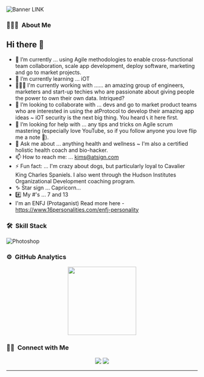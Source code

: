 ![Banner LINK](https://)


<!-- ## 👋 &nbsp;Hey there! I'm Aditya -->

### 👨🏻‍💻 &nbsp;About Me
## Hi there 👋

- 🔭 I’m currently ... using Agile methodologies to enable cross-functional team collaboration, scale app development, deploy software, marketing and go to market projects.
- 🌱 I’m currently learning ... iOT 
- 👩🏻‍💻 I'm currently working with ...... an amazing group of engineers, marketers and start-up techies who are passionate about giving people the power to own their own data. Intriqued?  
- 👯 I’m looking to collaborate with ... devs and go to market product teams who are interested in using the atProtocol to develop their amazing app ideas ~ iOT security is the next big thing.  You heard 📞 it here first.
- 🤔 I’m looking for help with ... any tips and tricks on Agile scrum mastering (especially love YouTube, so if you follow anyone you love flip me a note 📧).
- 💬 Ask me about ... anything health and wellness ~ I'm also a certified holistic health coach and bio-hacker.
- 📫 How to reach me: ... kims@atsign.com
- ⚡ Fun fact: ... I'm crazy about dogs, but particularly loyal to Cavalier King Charles Spaniels.  I also went through the Hudson Institutes Organizational Development coaching program.
- ♑️ Star sign ... Capricorn...
- #️⃣ My #'s ... 7 and 13
- I'm an ENFJ (Protaganist) Read more here - https://www.16personalities.com/enfj-personality


### 🛠 &nbsp;Skill Stack
![Photoshop](https://img.shields.io/badge/-Photoshop-05122A?style=flat&logo=adobe-photoshop)&nbsp;

### ⚙️ &nbsp;GitHub Analytics

<p align="center">
<a href="https://github.com/ksanty">
  <img height="180em" src="https://github-readme-stats-eight-theta.vercel.app/api?username=ksanty&show_icons=true&theme=algolia&include_all_commits=true&count_private=true"/>
</a>
</p>

### 🤝🏻 &nbsp;Connect with Me

<p align="center">
<a href="https://linkedin.com/in/kimsanty"><img src="https://img.shields.io/badge/-Kim%20Santy-0077B5?style=flat&logo=Linkedin&logoColor=white"/></a>
<a href="mailto:kims@atsign.com"><img src="https://img.shields.io/badge/-kims@atsign.com-D14836?style=flat&logo=Gmail&logoColor=white"/></a>
</p>

-----
